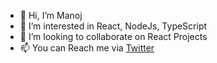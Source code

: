- 👋 Hi, I’m Manoj
- 👀 I’m interested in React, NodeJs, TypeScript
- 💞️ I’m looking to collaborate on React Projects
- 📫 You can Reach me via [Twitter](https://twitter.com/manoj_the_dev)

